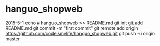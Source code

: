 # hanguo_shopweb
2015-5-1
echo # hanguo_shopweb >> README.md
git init
git add README.md
git commit -m "first commit"
git remote add origin https://github.com/codeismylife/hanguo_shopweb.git
git push -u origin master

